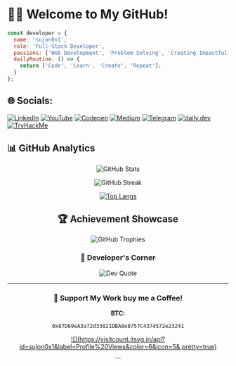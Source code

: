 # 😶‍🌫️ Welcome to My GitHub!

```javascript
const developer = {
  name: 'sujon0x1',
  role: 'Full-Stack Developer',
  passions: ['Web Development', 'Problem Solving', 'Creating Impactful Solutions'],
  dailyRoutine: () => {
    return ['Code', 'Learn', 'Create', 'Repeat'];
  }
};
```

## 🌐 Socials:
[![LinkedIn](https://img.shields.io/badge/LinkedIn-%230077B5.svg?logo=linkedin&logoColor=white)](https://linkedin.com/in/sujon0x1) 
[![YouTube](https://img.shields.io/badge/YouTube-%23FF0000.svg?logo=YouTube&logoColor=white)](https://youtube.com/@freedom369_4u) 
[![Codepen](https://img.shields.io/badge/Codepen-000000?style=for-the-badge&logo=codepen&logoColor=white)](https://codepen.io/sujon0x1) 
[![Medium](https://img.shields.io/badge/Medium-%23000000.svg?logo=medium&logoColor=white)](https://medium.com/@sujon0x1)
[![Telegram](https://img.shields.io/badge/Telegram-%232CA5E0.svg?logo=telegram&logoColor=white)](https://t.me/Freedom369_4u)
[![daily.dev](https://img.shields.io/badge/daily.dev-%231572B6.svg?logo=daily.dev&logoColor=white)](https://app.daily.dev/sujon0x1)
[![TryHackMe](https://img.shields.io/badge/TryHackMe-%23001E3C.svg?logo=tryhackme&logoColor=white)](https://tryhackme.com/r/p/sujon0x1)

## 📊 GitHub Analytics

<div align="center">
  
![GitHub Stats](https://github-readme-stats.vercel.app/api?username=sujon0x1&theme=tokyonight&hide_border=true&include_all_commits=true&count_private=true)
  
![GitHub Streak](https://github-readme-streak-stats.herokuapp.com/?user=sujon0x1&theme=tokyonight&hide_border=true)
  
[![Top Langs](https://github-readme-stats.vercel.app/api/top-langs/?username=sujon0x1&theme=tokyonight&hide_border=true&include_all_commits=true&count_private=true&layout=compact)](https://github.com/anuraghazra/github-readme-stats)

## 🏆 Achievement Showcase
![GitHub Trophies](https://github-profile-trophy.vercel.app/?username=sujon0x1&theme=tokyonight&no-frame=true&no-bg=false&margin-w=4)

### 💭 Developer's Corner
![Dev Quote](https://quotes-github-readme.vercel.app/api?type=horizontal&theme=tokyonight)

---

<div align="center">
  
### 💖 Support My Work buy me a Coffee!

**BTC:**  
```
0x87D69eA3a72d33821DBA8e8757C4374572e23241
```

[![](https://visitcount.itsvg.in/api?id=sujon0x1&label=Profile%20Views&color=6&icon=5&
pretty=true)](https://visitcount.itsvg.in)
</div>
```
